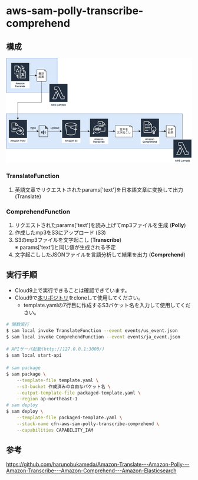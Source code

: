 # aws-sam-polly-transcribe-comprehend

## 構成

![architecture.png](architecture.png)

### TranslateFunction
1. 英語文章でリクエストされたparams['text']を日本語文章に変換して出力(Translate)

### ComprehendFunction
1. リクエストされたparams['text']を読み上げてmp3ファイルを生成 (**Polly**)
2. 作成したmp3をS3にアップロード (S3)
3. S3のmp3ファイルを文字起こし (**Transcribe**)  
※ params['text']と同じ値が生成される予定
4. 文字起こししたJSONファイルを言語分析して結果を出力 (**Comprehend**)

## 実行手順
- Cloud9上で実行できることは確認できています。
- Cloud9で[本リポジトリ](https://github.com/gitkado/aws-sam-polly-transcribe-comprehend)をcloneして使用してください。
  - template.yamlの7行目に作成するS3バケット名を入力して使用してください。

```sh
# 関数実行
$ sam local invoke TranslateFunction --event events/us_event.json
$ sam local invoke ComprehendFunction --event events/ja_event.json

# APIサーバ起動(http://127.0.0.1:3000/)
$ sam local start-api

# sam package
$ sam package \
    --template-file template.yaml \
    --s3-bucket 作成済みの自由なバケット名 \
    --output-template-file packaged-template.yaml \
    --region ap-northeast-1
# sam deploy
$ sam deploy \
    --template-file packaged-template.yaml \
    --stack-name cfn-aws-sam-polly-transcribe-comprehend \
    --capabilities CAPABILITY_IAM
```

## 参考
https://github.com/harunobukameda/Amazon-Translate---Amazon-Polly---Amazon-Transcribe---Amazon-Comprehend---Amazon-Elasticsearch
